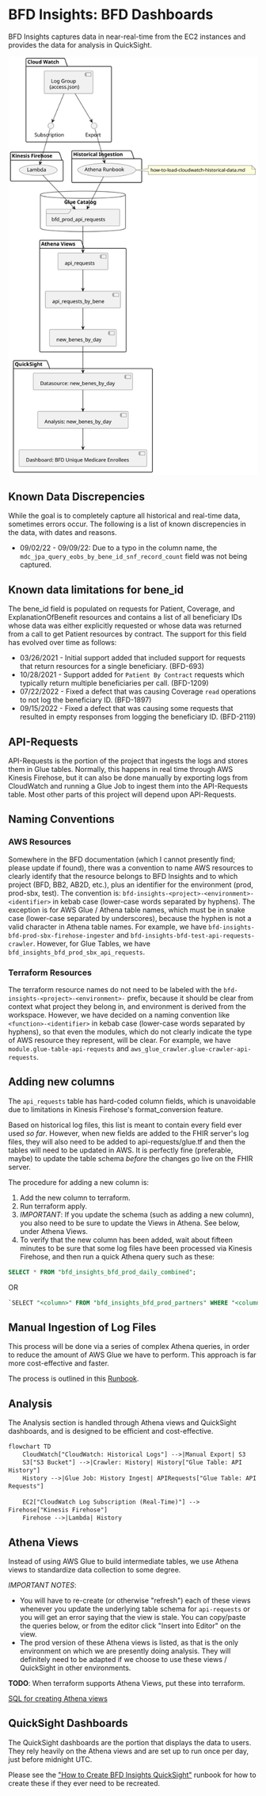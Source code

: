 # BFD Insights: BFD Dashboards

BFD Insights captures data in near-real-time from the EC2 instances and provides the data for
analysis in QuickSight.

![Resource Diagram](docs/unique-bene-workflow.svg)

## Known Data Discrepencies

While the goal is to completely capture all historical and real-time data, sometimes errors occur.
The following is a list of known discrepencies in the data, with dates and reasons.

* 09/02/22 - 09/09/22: Due to a typo in the column name, the
`mdc_jpa_query_eobs_by_bene_id_snf_record_count` field was not being captured.

## Known data limitations for bene_id

The bene_id field is populated on requests for Patient, Coverage, and ExplanationOfBenefit resources
and contains a list of all beneficiary IDs whose data was either explicitly requested or whose data
was returned from a call to get Patient resources by contract. The support for this field has evolved
over time as follows:

* 03/26/2021 - Initial support added that included support for requests that return resources for a single beneficiary. (BFD-693)
* 10/28/2021 - Support added for `Patient By Contract` requests which typically return multiple beneficiaries per call. (BFD-1209)
* 07/22/2022 - Fixed a defect that was causing Coverage `read` operations to not log the beneficiary ID. (BFD-1897)
* 09/15/2022 - Fixed a defect that was causing some requests that resulted in empty responses from logging the beneficiary ID. (BFD-2119)

## API-Requests

API-Requests is the portion of the project that ingests the logs and stores them in Glue tables.
Normally, this happens in real time through AWS Kinesis Firehose, but it can also be done manually
by exporting logs from CloudWatch and running a Glue Job to ingest them into the API-Requests
table. Most other parts of this project will depend upon API-Requests.

## Naming Conventions

### AWS Resources

Somewhere in the BFD documentation (which I cannot presently find; please update if found), there
was a convention to name AWS resources to clearly identify that the resource belongs to BFD
Insights and to which project (BFD, BB2, AB2D, etc.), plus an identifier for the environment (prod,
prod-sbx, test). The convention is: `bfd-insights-<project>-<environment>-<identifier>` in kebab
case (lower-case words separated by hyphens). The exception is for AWS Glue / Athena table names,
which must be in snake case (lower-case separated by underscores), because the hyphen is not a
valid character in Athena table names. For example, we have
`bfd-insights-bfd-prod-sbx-firehose-ingester` and `bfd-insights-bfd-test-api-requests-crawler`.
However, for Glue Tables, we have `bfd_insights_bfd_prod_sbx_api_requests`.

### Terraform Resources

The terraform resource names do not need to be labeled with the
`bfd-insights-<project>-<environment>-` prefix, because it should be clear from context what project
they belong in, and environment is derived from the workspace. However, we have decided on a naming
convention like `<function>-<identifier>` in kebab case (lower-case words separated by hyphens), so
that even the modules, which do not clearly indicate the type of AWS resource they represent, will
be clear. For example, we have `module.glue-table-api-requests` and
`aws_glue_crawler.glue-crawler-api-requests`.

## Adding new columns

The `api_requests` table has hard-coded column fields, which is unavoidable due to limitations in
Kinesis Firehose's format_conversion feature.

Based on historical log files, this list is meant to contain every field ever used *so far*.
However, when new fields are added to the FHIR server's log files, they will also need to be added
to api-requests/glue.tf and then the tables will need to be updated in AWS. It is perfectly fine
(preferable, maybe) to update the table schema _before_ the changes go live on the FHIR server.

The procedure for adding a new column is:

1. Add the new column to terraform.
2. Run terraform apply.
3. *IMPORTANT*: If you update the schema (such as adding a new column), you also need to be sure to
update the Views in Athena. See below, under Athena Views.
4. To verify that the new column has been added, wait about fifteen minutes to be sure that some
log files have been processed via Kinesis Firehose, and then run a quick Athena query such as these:

```sql
SELECT * FROM "bfd_insights_bfd_prod_daily_combined";
```

OR

```sql
`SELECT "<column>" FROM "bfd_insights_bfd_prod_partners" WHERE "<column>" IS NOT NULL;
```

## Manual Ingestion of Log Files

This process will be done via a series of complex Athena queries, in order to reduce the amount of
AWS Glue we have to perform. This approach is far more cost-effective and faster.

The process is outlined in this [Runbook](../../../../runbooks/how-to-load-cloudwatch-historical-data.md).

## Analysis

The Analysis section is handled through Athena views and QuickSight dashboards, and is designed to
be efficient and cost-effective.

```mermaid
flowchart TD
    CloudWatch["CloudWatch: Historical Logs"] -->|Manual Export| S3
    S3["S3 Bucket"] -->|Crawler: History| History["Glue Table: API History"]
    History -->|Glue Job: History Ingest| APIRequests["Glue Table: API Requests"]

    EC2["CloudWatch Log Subscription (Real-Time)"] --> Firehose["Kinesis Firehose"]
    Firehose -->|Lambda| History
```

## Athena Views

Instead of using AWS Glue to build intermediate tables, we use Athena views to standardize data
collection to some degree.

*IMPORTANT NOTES*:
  * You will have to re-create (or otherwise "refresh") each of these views whenever you update the
  underlying table schema for `api-requests` or you will get an error saying that the view is
  stale. You can copy/paste the queries below, or from the editor click "Insert into Editor" on the
  view.
  * The prod version of these Athena views is listed, as that is the only environment on which we
  are presently doing analysis. They will definitely need to be adapted if we choose to use these
  views / QuickSight in other environments.

**TODO**: When terraform supports Athena Views, put these into terraform.

[SQL for creating Athena views](./athena-queries/create_views.sql)

## QuickSight Dashboards

The QuickSight dashboards are the portion that displays the data to users. They rely heavily on
the Athena views and are set up to run once per day, just before midnight UTC.

Please see the
["How to Create BFD Insights QuickSight"](../../../../runbooks/how-to-create-bfd-insights-quicksight.md)
runbook for how to create these if they ever need to be recreated.
